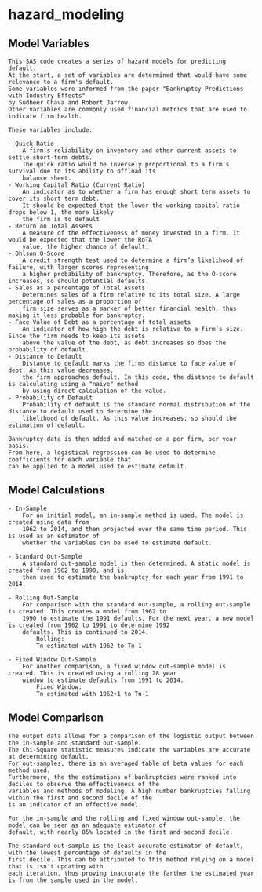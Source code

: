 # hazard_modeling
## Model Variables
    This SAS code creates a series of hazard models for predicting default.
    At the start, a set of variables are determined that would have some relevance to a firm's default.
    Some variables were informed from the paper "Bankruptcy Predictions with Industry Effects"
    by Sudheer Chava and Robert Jarrow.
    Other variables are commonly used financial metrics that are used to indicate firm health.

    These variables include:

    - Quick Ratio
        A firm's reliability on inventory and other current assets to settle short-term debts.
        The quick ratio would be inversely proportional to a firm's survival due to its ability to offload its
        balance sheet.
    - Working Capital Ratio (Current Ratio)
        An indicator as to whether a firm has enough short term assets to cover its short term debt.
        It should be expected that the lower the working capital ratio drops below 1, the more likely
        the firm is to default
    - Return on Total Assets
        A measure of the effectiveness of money invested in a firm. It would be expected that the lower the RoTA
        value, the higher chance of default.
    - Ohlson O-Score
        A credit strength test used to determine a firm’s likelihood of failure, with larger scores representing
        a higher probability of bankruptcy. Therefore, as the O-score increases, so should potential defaults.
    - Sales as a percentage of Total Assets
        Determines sales of a firm relative to its total size. A large percentage of sales as a proportion of
        firm size serves as a marker of better financial health, thus making it less probable for bankruptcy.
    - Face Value of Debt as a percentage of total assets
        An indicator of how high the debt is relative to a firm’s size. Since the firm needs to keep its assets
        above the value of the debt, as debt increases so does the probability of default.
    - Distance to Default
        Distance to default marks the firms distance to face value of debt. As this value decreases,
        the firm approaches default. In this code, the distance to default is calculating using a "naive" method
        by using direct calculation of the value.
    - Probability of Default
        Probability of default is the standard normal distribution of the distance to default used to determine the
        likelihood of default. As this value increases, so should the estimation of default.

    Bankruptcy data is then added and matched on a per firm, per year basis.
    From here, a logistical regression can be used to determine coefficients for each variable that
    can be applied to a model used to estimate default.

## Model Calculations
    - In-Sample
        For an initial model, an in-sample method is used. The model is created using data from
        1962 to 2014, and then projected over the same time period. This is used as an estimator of
        whether the variables can be used to estimate default.

    - Standard Out-Sample
        A standard out-sample model is then determined. A static model is created from 1962 to 1990, and is
        then used to estimate the bankruptcy for each year from 1991 to 2014.

    - Rolling Out-Sample
        For comparison with the standard out-sample, a rolling out-sample is created. This creates a model from 1962 to
        1990 to estimate the 1991 defaults. For the next year, a new model is created from 1962 to 1991 to determine 1992
        defaults. This is continued to 2014.
            Rolling:
            Tn estimated with 1962 to Tn-1

    - Fixed Window Out-Sample
        For another comparison, a fixed window out-sample model is created. This is created using a rolling 28 year
        window to estimate defaults from 1991 to 2014.
            Fixed Window:
            Tn estimated with 1962+1 to Tn-1

## Model Comparison
    The output data allows for a comparison of the logistic output between the in-sample and standard out-sample.
    The Chi-Square statistic measures indicate the variables are accurate at determining default.
    For out-samples, there is an averaged table of beta values for each method used.
    Furthermore, the the estimations of bankruptcies were ranked into deciles to observe the effectiveness of the
    variables and methods of modeling. A high number bankruptcies falling within the first and second decile of the
    is an indicator of an effective model.

    For the in-sample and the rolling and fixed window out-sample, the model can be seen as an adequate estimator of
    default, with nearly 85% located in the first and second decile.

    The standard out-sample is the least accurate estimator of default, with the lowest percentage of defaults in the
    first decile. This can be attributed to this method relying on a model that is isn't updating with
    each iteration, thus proving inaccurate the farther the estimated year is from the sample used in the model.

